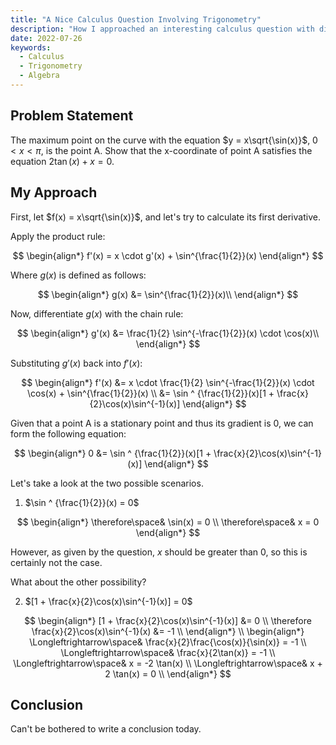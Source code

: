 ```yaml
---
title: "A Nice Calculus Question Involving Trigonometry"
description: "How I approached an interesting calculus question with differentiation."
date: 2022-07-26
keywords:
  - Calculus
  - Trigonometry
  - Algebra
---
```


## Problem Statement

The maximum point on the curve with the equation $y = x\sqrt{\sin(x)}$, $0 < x < \pi$, is the point A. Show that the x-coordinate of point A satisfies the equation $2\tan(x) + x = 0$.

## My Approach

First, let $f(x) = x\sqrt{\sin(x)}$, and let's try to calculate its first derivative.

Apply the product rule:

$$
\begin{align*}
f'(x) = x \cdot g'(x) + \sin^{\frac{1}{2}}(x)
\end{align*}
$$

Where $g(x)$ is defined as follows:

$$
\begin{align*}
g(x) &= \sin^{\frac{1}{2}}(x)\\
\end{align*}
$$

Now, differentiate $g(x)$ with the chain rule:

$$
\begin{align*}
g'(x) &= \frac{1}{2} \sin^{-\frac{1}{2}}(x) \cdot \cos(x)\\
\end{align*}
$$

Substituting $g'(x)$ back into $f'(x)$:

$$
\begin{align*}
f'(x) &= x \cdot \frac{1}{2} \sin^{-\frac{1}{2}}(x) \cdot \cos(x) + \sin^{\frac{1}{2}}(x) \\
&= \sin ^ {\frac{1}{2}}(x)[1 + \frac{x}{2}\cos(x)\sin^{-1}(x)]
\end{align*}
$$

Given that a point A is a stationary point and thus its gradient is 0, we can form the following equation:

$$
\begin{align*}
0 &= \sin ^ {\frac{1}{2}}(x)[1 + \frac{x}{2}\cos(x)\sin^{-1}(x)]
\end{align*}
$$

Let's take a look at the two possible scenarios.

1. $\sin ^ {\frac{1}{2}}(x) = 0$

$$
\begin{align*}
\therefore\space& \sin(x) = 0 \\
\therefore\space& x = 0
\end{align*}
$$

However, as given by the question, $x$ should be greater than 0, so this is certainly not the case.

What about the other possibility?

2. $[1 + \frac{x}{2}\cos(x)\sin^{-1}(x)] = 0$

$$
\begin{align*}
[1 + \frac{x}{2}\cos(x)\sin^{-1}(x)] &= 0 \\
\therefore \frac{x}{2}\cos(x)\sin^{-1}(x) &= -1 \\
\end{align*}
\\
\begin{align*}
\Longleftrightarrow\space& \frac{x}{2}\frac{\cos(x)}{\sin(x)} = -1 \\
\Longleftrightarrow\space& \frac{x}{2\tan(x)} = -1 \\
\Longleftrightarrow\space& x = -2 \tan(x) \\
\Longleftrightarrow\space& x + 2 \tan(x) = 0 \\
\end{align*}
$$

## Conclusion

Can't be bothered to write a conclusion today.
